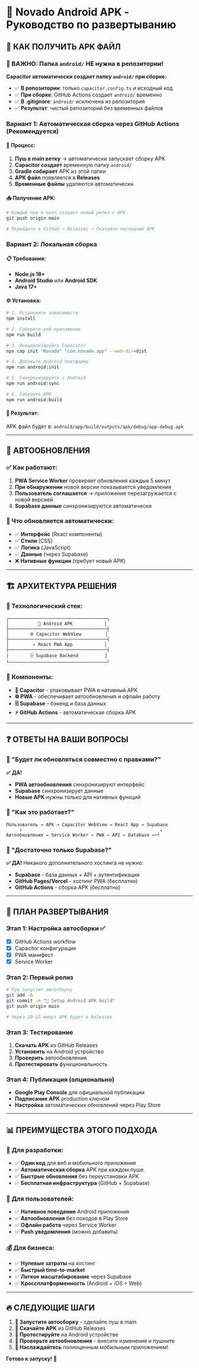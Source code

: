 # 📱 Novado Android APK - Руководство по развертыванию

## 🚀 **КАК ПОЛУЧИТЬ APK ФАЙЛ**

### **🎯 ВАЖНО: Папка `android/` НЕ нужна в репозитории!**

**Capacitor автоматически создает папку `android/` при сборке:**
- ✅ **В репозитории**: только `capacitor.config.ts` и исходный код
- ✅ **При сборке**: GitHub Actions создает `android/` временно
- ✅ **В .gitignore**: `android/` исключена из репозитория
- ✅ **Результат**: чистый репозиторий без временных файлов

### **Вариант 1: Автоматическая сборка через GitHub Actions (Рекомендуется)**

#### **🔧 Процесс:**
1. **Пуш в main ветку** → автоматически запускает сборку APK
2. **Capacitor создает** временную папку `android/` 
3. **Gradle собирает** APK из этой папки
4. **APK файл** появляется в **Releases**
5. **Временные файлы** удаляются автоматически

#### **📥 Получение APK:**
```bash
# Каждый пуш в main создает новый релиз с APK
git push origin main

# Перейдите в GitHub → Releases → Скачайте последний APK
```

### **Вариант 2: Локальная сборка**

#### **📋 Требования:**
- **Node.js 18+**
- **Android Studio** или **Android SDK**
- **Java 17+**

#### **⚙️ Установка:**
```bash
# 1. Установите зависимости
npm install

# 2. Соберите веб-приложение
npm run build

# 3. Инициализируйте Capacitor
npx cap init "Novado" "com.novado.app" --web-dir=dist

# 4. Добавьте Android платформу
npm run android:init

# 5. Синхронизируйте с Android
npm run android:sync

# 6. Соберите APK
npm run android:build
```

#### **📱 Результат:**
APK файл будет в: `android/app/build/outputs/apk/debug/app-debug.apk`

---

## 🔄 **АВТООБНОВЛЕНИЯ**

### **✅ Как работают:**
1. **PWA Service Worker** проверяет обновления каждые 5 минут
2. **При обнаружении** новой версии показывается уведомление
3. **Пользователь соглашается** → приложение перезагружается с новой версией
4. **Supabase данные** синхронизируются автоматически

### **🎯 Что обновляется автоматически:**
- ✅ **Интерфейс** (React компоненты)
- ✅ **Стили** (CSS)
- ✅ **Логика** (JavaScript)
- ✅ **Данные** (через Supabase)
- ❌ **Нативные функции** (требует новый APK)

---

## 🏗️ **АРХИТЕКТУРА РЕШЕНИЯ**

### **📱 Технологический стек:**
```
┌─────────────────────────────────────┐
│           📱 Android APK            │
├─────────────────────────────────────┤
│        🌐 Capacitor WebView         │
├─────────────────────────────────────┤
│         ⚛️ React PWA App            │
├─────────────────────────────────────┤
│        🗄️ Supabase Backend          │
└─────────────────────────────────────┘
```

### **🔗 Компоненты:**
- **📱 Capacitor** - упаковывает PWA в нативный APK
- **🌐 PWA** - обеспечивает автообновления и офлайн работу
- **🗄️ Supabase** - бэкенд и база данных
- **⚡ GitHub Actions** - автоматическая сборка APK

---

## ❓ **ОТВЕТЫ НА ВАШИ ВОПРОСЫ**

### **🤔 "Будет ли обновляться совместно с правками?"**
**✅ ДА!** 
- **PWA автообновления** синхронизируют интерфейс
- **Supabase** синхронизирует данные
- **Новые APK** нужны только для нативных функций

### **🤔 "Как это работает?"**
```
Пользователь → APK → Capacitor WebView → React App → Supabase
     ↑                                                    ↓
Автообновления ← Service Worker ← PWA ← API ← Database ←─┘
```

### **🤔 "Достаточно только Supabase?"**
**✅ ДА!** Никакого дополнительного хостинга не нужно:
- **Supabase** - база данных + API + аутентификация
- **GitHub Pages/Vercel** - хостинг PWA (бесплатно)
- **GitHub Actions** - сборка APK (бесплатно)

---

## 🎯 **ПЛАН РАЗВЕРТЫВАНИЯ**

### **Этап 1: Настройка автосборки** ✅
- [x] GitHub Actions workflow
- [x] Capacitor конфигурация  
- [x] PWA манифест
- [x] Service Worker

### **Этап 2: Первый релиз** 
```bash
# Пуш запустит автосборку
git add -A
git commit -m "🚀 Setup Android APK build"
git push origin main

# Через 10-15 минут APK будет в Releases
```

### **Этап 3: Тестирование**
1. **Скачать APK** из GitHub Releases
2. **Установить** на Android устройство
3. **Проверить** автообновления
4. **Протестировать** функциональность

### **Этап 4: Публикация** (опционально)
- **Google Play Console** для официальной публикации
- **Подписание APK** production ключом
- **Настройка** автоматических обновлений через Play Store

---

## 📊 **ПРЕИМУЩЕСТВА ЭТОГО ПОДХОДА**

### **🚀 Для разработки:**
- ✅ **Один код** для веб и мобильного приложения
- ✅ **Автоматическая сборка** APK при каждом пуше
- ✅ **Быстрые обновления** без переустановки APK
- ✅ **Бесплатная инфраструктура** (GitHub + Supabase)

### **📱 Для пользователей:**
- ✅ **Нативное поведение** Android приложения
- ✅ **Автообновления** без походов в Play Store
- ✅ **Офлайн работа** через Service Worker
- ✅ **Push уведомления** (можно добавить)

### **💰 Для бизнеса:**
- ✅ **Нулевые затраты** на хостинг
- ✅ **Быстрый time-to-market**
- ✅ **Легкое масштабирование** через Supabase
- ✅ **Кроссплатформенность** (Android + iOS + Web)

---

## 🔥 **СЛЕДУЮЩИЕ ШАГИ**

1. **🚀 Запустите автосборку** - сделайте пуш в main
2. **📱 Скачайте APK** из GitHub Releases
3. **🧪 Протестируйте** на Android устройстве
4. **🔄 Проверьте автообновления** - внесите изменения и пушните
5. **🎉 Наслаждайтесь** полноценным мобильным приложением!

**Готово к запуску! 🚀**